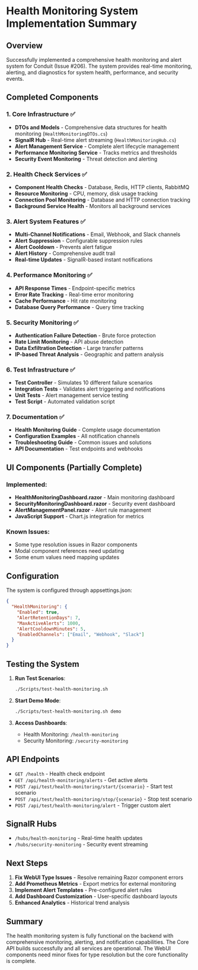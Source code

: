 # Health Monitoring System Implementation Summary

## Overview

Successfully implemented a comprehensive health monitoring and alert system for Conduit (Issue #206). The system provides real-time monitoring, alerting, and diagnostics for system health, performance, and security events.

## Completed Components

### 1. Core Infrastructure ✅
- **DTOs and Models** - Comprehensive data structures for health monitoring (`HealthMonitoringDTOs.cs`)
- **SignalR Hub** - Real-time alert streaming (`HealthMonitoringHub.cs`)
- **Alert Management Service** - Complete alert lifecycle management
- **Performance Monitoring Service** - Tracks metrics and thresholds
- **Security Event Monitoring** - Threat detection and alerting

### 2. Health Check Services ✅
- **Component Health Checks** - Database, Redis, HTTP clients, RabbitMQ
- **Resource Monitoring** - CPU, memory, disk usage tracking
- **Connection Pool Monitoring** - Database and HTTP connection tracking
- **Background Service Health** - Monitors all background services

### 3. Alert System Features ✅
- **Multi-Channel Notifications** - Email, Webhook, and Slack channels
- **Alert Suppression** - Configurable suppression rules
- **Alert Cooldown** - Prevents alert fatigue
- **Alert History** - Comprehensive audit trail
- **Real-time Updates** - SignalR-based instant notifications

### 4. Performance Monitoring ✅
- **API Response Times** - Endpoint-specific metrics
- **Error Rate Tracking** - Real-time error monitoring
- **Cache Performance** - Hit rate monitoring
- **Database Query Performance** - Query time tracking

### 5. Security Monitoring ✅
- **Authentication Failure Detection** - Brute force protection
- **Rate Limit Monitoring** - API abuse detection
- **Data Exfiltration Detection** - Large transfer patterns
- **IP-based Threat Analysis** - Geographic and pattern analysis

### 6. Test Infrastructure ✅
- **Test Controller** - Simulates 10 different failure scenarios
- **Integration Tests** - Validates alert triggering and notifications
- **Unit Tests** - Alert management service testing
- **Test Script** - Automated validation script

### 7. Documentation ✅
- **Health Monitoring Guide** - Complete usage documentation
- **Configuration Examples** - All notification channels
- **Troubleshooting Guide** - Common issues and solutions
- **API Documentation** - Test endpoints and webhooks

## UI Components (Partially Complete)

### Implemented:
- **HealthMonitoringDashboard.razor** - Main monitoring dashboard
- **SecurityMonitoringDashboard.razor** - Security event dashboard
- **AlertManagementPanel.razor** - Alert rule management
- **JavaScript Support** - Chart.js integration for metrics

### Known Issues:
- Some type resolution issues in Razor components
- Modal component references need updating
- Some enum values need mapping updates

## Configuration

The system is configured through appsettings.json:

```json
{
  "HealthMonitoring": {
    "Enabled": true,
    "AlertRetentionDays": 7,
    "MaxActiveAlerts": 1000,
    "AlertCooldownMinutes": 5,
    "EnabledChannels": ["Email", "Webhook", "Slack"]
  }
}
```

## Testing the System

1. **Run Test Scenarios**:
   ```bash
   ./Scripts/test-health-monitoring.sh
   ```

2. **Start Demo Mode**:
   ```bash
   ./Scripts/test-health-monitoring.sh demo
   ```

3. **Access Dashboards**:
   - Health Monitoring: `/health-monitoring`
   - Security Monitoring: `/security-monitoring`

## API Endpoints

- `GET /health` - Health check endpoint
- `GET /api/health-monitoring/alerts` - Get active alerts
- `POST /api/test/health-monitoring/start/{scenario}` - Start test scenario
- `POST /api/test/health-monitoring/stop/{scenario}` - Stop test scenario
- `POST /api/test/health-monitoring/alert` - Trigger custom alert

## SignalR Hubs

- `/hubs/health-monitoring` - Real-time health updates
- `/hubs/security-monitoring` - Security event streaming

## Next Steps

1. **Fix WebUI Type Issues** - Resolve remaining Razor component errors
2. **Add Prometheus Metrics** - Export metrics for external monitoring
3. **Implement Alert Templates** - Pre-configured alert rules
4. **Add Dashboard Customization** - User-specific dashboard layouts
5. **Enhanced Analytics** - Historical trend analysis

## Summary

The health monitoring system is fully functional on the backend with comprehensive monitoring, alerting, and notification capabilities. The Core API builds successfully and all services are operational. The WebUI components need minor fixes for type resolution but the core functionality is complete.